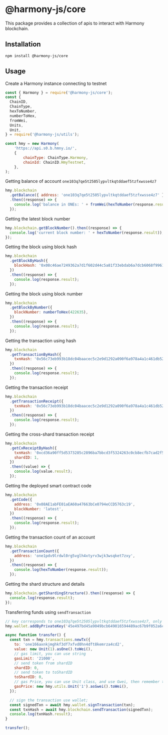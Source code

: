 # @harmony-js/core

This package provides a collection of apis to interact with Harmony blockchain.

## Installation

```
npm install @harmony-js/core
```

## Usage

Create a Harmony instance connecting to testnet

```javascript
const { Harmony } = require('@harmony-js/core');
const {
  ChainID,
  ChainType,
  hexToNumber,
  numberToHex,
  fromWei,
  Units,
  Unit,
} = require('@harmony-js/utils');

const hmy = new Harmony(
    'https://api.s0.b.hmny.io/',
    {
        chainType: ChainType.Harmony,
        chainId: ChainID.HmyTestnet,
    },
);
```

Getting balance of account `one103q7qe5t2505lypvltkqtddaef5tzfxwsse4z7`
```javascript
hmy.blockchain
  .getBalance({ address: 'one103q7qe5t2505lypvltkqtddaef5tzfxwsse4z7' })
  .then((response) => {
    console.log('balance in ONEs: ' + fromWei(hexToNumber(response.result), Units.one));
  });
```

Getting the latest block number
```javascript
hmy.blockchain.getBlockNumber().then((response) => {
  console.log('current block number: ' + hexToNumber(response.result));
});
```

Getting the block using block hash
```javascript
hmy.blockchain
  .getBlockByHash({
    blockHash: '0x08c46ae7249362a7d1f602d44c5a81f33ebdab6a7dcb6068f99610b57911aafd',
  })
  .then((response) => {
    console.log(response.result);
  });
```

Getting the block using block number
```javascript
hmy.blockchain
  .getBlockByNumber({
    blockNumber: numberToHex(422635),
  })
  .then((response) => {
    console.log(response.result);
  });
```

Getting the transaction using hash
```javascript
hmy.blockchain
  .getTransactionByHash({
    txnHash: '0x56c73eb993b18dc04baacec5c2e9d1292a090f6a978a4a1c461db5255fcbc831',
  })
  .then((response) => {
    console.log(response.result);
  });
```

Getting the transaction receipt
```javascript
hmy.blockchain
  .getTransactionReceipt({
    txnHash: '0x56c73eb993b18dc04baacec5c2e9d1292a090f6a978a4a1c461db5255fcbc831',
  })
  .then((response) => {
    console.log(response.result);
  });
```

Getting the cross-shard transaction receipt
```javascript
hmy.blockchain
  .getCxReceiptByHash({
    txnHash: '0xcd36a90ff5d5373285c2896ba7bbcd3f5324263c0cb8ecfb7cad2f5fc2fbdbda',
    shardID: 1,
  })
  .then((value) => {
    console.log(value.result);
  });
```

Getting the deployed smart contract code
```javascript
hmy.blockchain
  .getCode({
    address: '0x08AE1abFE01aEA60a47663bCe0794eCCD5763c19',
    blockNumber: 'latest',
  })
  .then((response) => {
    console.log(response.result);
  });
```

Getting the transaction count of an account
```javascript
hmy.blockchain
  .getTransactionCount({
    address: 'one1pdv9lrdwl0rg5vglh4xtyrv3wjk3wsqket7zxy',
  })
  .then((response) => {
    console.log(hexToNumber(response.result));
  });
```

Getting the shard structure and details
```javascript
hmy.blockchain.getShardingStructure().then((response) => {
  console.log(response.result);
});
```

Transferring funds using `sendTransaction`
```javascript
// key corresponds to one103q7qe5t2505lypvltkqtddaef5tzfxwsse4z7, only has testnet balance
hmy.wallet.addByPrivateKey('45e497bd45a9049bcb649016594489ac67b9f052a6cdf5cb74ee2427a60bf25e');

async function transfer() {
  const txn = hmy.transactions.newTx({
    to: 'one166axnkjmghkf3df7xfvd0hn4dft8kemrza4cd2',
    value: new Unit(1).asOne().toWei(),
    // gas limit, you can use string
    gasLimit: '21000',
    // send token from shardID
    shardID: 0,
    // send token to toShardID
    toShardID: 0,
    // gas Price, you can use Unit class, and use Gwei, then remember to use toWei(), which will be transformed to BN
    gasPrice: new hmy.utils.Unit('1').asGwei().toWei(),
  });

  // sign the transaction use wallet;
  const signedTxn = await hmy.wallet.signTransaction(txn);
  const txnHash = await hmy.blockchain.sendTransaction(signedTxn);
  console.log(txnHash.result);
}

transfer();
```